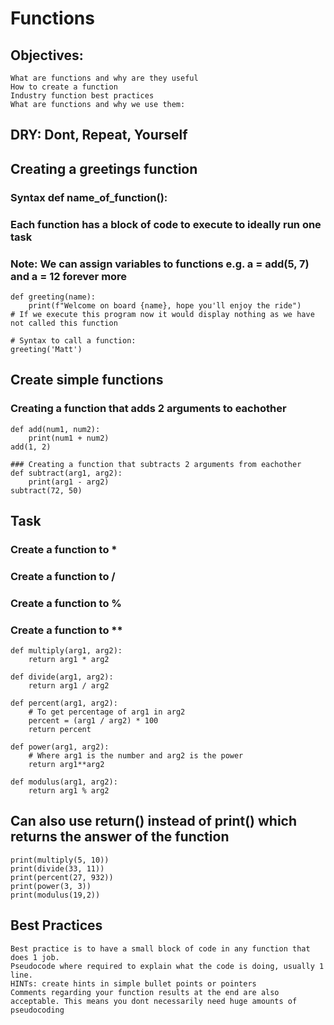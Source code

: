 # Functions

## Objectives:
```
What are functions and why are they useful
How to create a function
Industry function best practices
What are functions and why we use them:
```
## DRY: Dont, Repeat, Yourself

## Creating a greetings function

### Syntax def name_of_function():
### Each function has a block of code to execute to ideally run one task
### Note: We can assign variables to functions e.g. a = add(5, 7) and a = 12 forever more
```
def greeting(name):
    print(f"Welcome on board {name}, hope you'll enjoy the ride")
# If we execute this program now it would display nothing as we have not called this function

# Syntax to call a function:
greeting('Matt')
```

## Create simple functions

### Creating a function that adds 2 arguments to eachother
```
def add(num1, num2):
    print(num1 + num2)
add(1, 2)
```
```
### Creating a function that subtracts 2 arguments from eachother
def subtract(arg1, arg2):
    print(arg1 - arg2)
subtract(72, 50)
```
## Task

### Create a function to *
### Create a function to /
### Create a function to %
### Create a function to **
```
def multiply(arg1, arg2):
    return arg1 * arg2
```
```
def divide(arg1, arg2):
    return arg1 / arg2
```
```
def percent(arg1, arg2):
    # To get percentage of arg1 in arg2
    percent = (arg1 / arg2) * 100
    return percent
```
```
def power(arg1, arg2):
    # Where arg1 is the number and arg2 is the power
    return arg1**arg2
```
```
def modulus(arg1, arg2):
    return arg1 % arg2
```

## Can also use return() instead of print() which returns the answer of the function
```
print(multiply(5, 10))
print(divide(33, 11))
print(percent(27, 932))
print(power(3, 3))
print(modulus(19,2))
```
## Best Practices
```
Best practice is to have a small block of code in any function that does 1 job.
Pseudocode where required to explain what the code is doing, usually 1 line.
HINTs: create hints in simple bullet points or pointers
Comments regarding your function results at the end are also acceptable. This means you dont necessarily need huge amounts of pseudocoding
```
